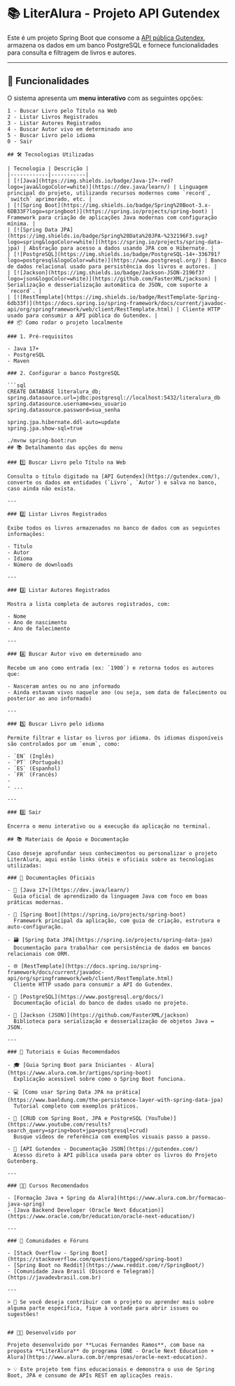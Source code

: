 # 📚 LiterAlura - Projeto API Gutendex

Este é um projeto Spring Boot que consome a [API pública Gutendex](https://gutendex.com/), armazena os dados em um banco PostgreSQL e fornece funcionalidades para consulta e filtragem de livros e autores.

---

## 🚀 Funcionalidades

O sistema apresenta um **menu interativo** com as seguintes opções:

```text
1 - Buscar Livro pelo Título na Web
2 - Listar Livros Registrados
3 - Listar Autores Registrados
4 - Buscar Autor vivo em determinado ano
5 - Buscar Livro pelo idioma
0 - Sair

## 🛠️ Tecnologias Utilizadas

| Tecnologia | Descrição |
|------------|-----------|
| [![Java](https://img.shields.io/badge/Java-17+-red?logo=java&logoColor=white)](https://dev.java/learn/) | Linguagem principal do projeto, utilizando recursos modernos como `record`, `switch` aprimorado, etc. |
| [![Spring Boot](https://img.shields.io/badge/Spring%20Boot-3.x-6DB33F?logo=springboot)](https://spring.io/projects/spring-boot) | Framework para criação de aplicações Java modernas com configuração mínima. |
| [![Spring Data JPA](https://img.shields.io/badge/Spring%20Data%20JPA-%232196F3.svg?logo=spring&logoColor=white)](https://spring.io/projects/spring-data-jpa) | Abstração para acesso a dados usando JPA com o Hibernate. |
| [![PostgreSQL](https://img.shields.io/badge/PostgreSQL-14+-336791?logo=postgresql&logoColor=white)](https://www.postgresql.org/) | Banco de dados relacional usado para persistência dos livros e autores. |
| [![Jackson](https://img.shields.io/badge/Jackson-JSON-2196f3?logo=json&logoColor=white)](https://github.com/FasterXML/jackson) | Serialização e desserialização automática de JSON, com suporte a `record`. |
| [![RestTemplate](https://img.shields.io/badge/RestTemplate-Spring-6db33f)](https://docs.spring.io/spring-framework/docs/current/javadoc-api/org/springframework/web/client/RestTemplate.html) | Cliente HTTP usado para consumir a API pública do Gutendex. |
## 📦 Como rodar o projeto localmente

### 1. Pré-requisitos

- Java 17+
- PostgreSQL
- Maven

### 2. Configurar o banco PostgreSQL

```sql
CREATE DATABASE literalura_db;
spring.datasource.url=jdbc:postgresql://localhost:5432/literalura_db
spring.datasource.username=seu_usuario
spring.datasource.password=sua_senha

spring.jpa.hibernate.ddl-auto=update
spring.jpa.show-sql=true

./mvnw spring-boot:run
## 📚 Detalhamento das opções do menu

### 1️⃣ Buscar Livro pelo Título na Web

Consulta o título digitado na [API Gutendex](https://gutendex.com/), converte os dados em entidades (`Livro`, `Autor`) e salva no banco, caso ainda não exista.

---

### 2️⃣ Listar Livros Registrados

Exibe todos os livros armazenados no banco de dados com as seguintes informações:

- Título  
- Autor  
- Idioma  
- Número de downloads

---

### 3️⃣ Listar Autores Registrados

Mostra a lista completa de autores registrados, com:

- Nome  
- Ano de nascimento  
- Ano de falecimento

---

### 4️⃣ Buscar Autor vivo em determinado ano

Recebe um ano como entrada (ex: `1900`) e retorna todos os autores que:

- Nasceram antes ou no ano informado  
- Ainda estavam vivos naquele ano (ou seja, sem data de falecimento ou posterior ao ano informado)

---

### 5️⃣ Buscar Livro pelo idioma

Permite filtrar e listar os livros por idioma. Os idiomas disponíveis são controlados por um `enum`, como:

- `EN` (Inglês)  
- `PT` (Português)  
- `ES` (Espanhol)  
- `FR` (Francês)  
-  
- ...

---

### 0️⃣ Sair

Encerra o menu interativo ou a execução da aplicação no terminal.

## 📚 Materiais de Apoio e Documentação

Caso deseje aprofundar seus conhecimentos ou personalizar o projeto LiterAlura, aqui estão links úteis e oficiais sobre as tecnologias utilizadas:

### 🔗 Documentações Oficiais

- 📘 [Java 17+](https://dev.java/learn/)  
  Guia oficial de aprendizado da linguagem Java com foco em boas práticas modernas.

- 🌱 [Spring Boot](https://spring.io/projects/spring-boot)  
  Framework principal da aplicação, com guia de criação, estrutura e auto-configuração.

- 🗃️ [Spring Data JPA](https://spring.io/projects/spring-data-jpa)  
  Documentação para trabalhar com persistência de dados em bancos relacionais com ORM.

- 🌐 [RestTemplate](https://docs.spring.io/spring-framework/docs/current/javadoc-api/org/springframework/web/client/RestTemplate.html)  
  Cliente HTTP usado para consumir a API do Gutendex.

- 🐘 [PostgreSQL](https://www.postgresql.org/docs/)  
  Documentação oficial do banco de dados usado no projeto.

- 🔄 [Jackson (JSON)](https://github.com/FasterXML/jackson)  
  Biblioteca para serialização e desserialização de objetos Java ↔ JSON.

---

### 📘 Tutoriais e Guias Recomendados

- 🎓 [Guia Spring Boot para Iniciantes - Alura](https://www.alura.com.br/artigos/spring-boot)  
  Explicação acessível sobre como o Spring Boot funciona.

- 💻 [Como usar Spring Data JPA na prática](https://www.baeldung.com/the-persistence-layer-with-spring-data-jpa)  
  Tutorial completo com exemplos práticos.

- 🔧 [CRUD com Spring Boot, JPA e PostgreSQL (YouTube)](https://www.youtube.com/results?search_query=spring+boot+jpa+postgresql+crud)  
  Busque vídeos de referência com exemplos visuais passo a passo.

- 📖 [API Gutendex - Documentação JSON](https://gutendex.com/)  
  Acesso direto à API pública usada para obter os livros do Projeto Gutenberg.

---

### 👨‍🏫 Cursos Recomendados

- [Formação Java + Spring da Alura](https://www.alura.com.br/formacao-java-spring)  
- [Java Backend Developer (Oracle Next Education)](https://www.oracle.com/br/education/oracle-next-education/)

---

### 🤝 Comunidades e Fóruns

- [Stack Overflow - Spring Boot](https://stackoverflow.com/questions/tagged/spring-boot)  
- [Spring Boot no Reddit](https://www.reddit.com/r/SpringBoot/)  
- [Comunidade Java Brasil (Discord e Telegram)](https://javadevbrasil.com.br)

---

> 💬 Se você deseja contribuir com o projeto ou aprender mais sobre alguma parte específica, fique à vontade para abrir issues ou sugestões!


## 👨‍💻 Desenvolvido por

Projeto desenvolvido por **Lucas Fernandes Ramos**, com base na proposta **LiterAlura** do programa [ONE - Oracle Next Education + Alura](https://www.alura.com.br/empresas/oracle-next-education).

> 💡 Este projeto tem fins educacionais e demonstra o uso de Spring Boot, JPA e consumo de APIs REST em aplicações reais.
